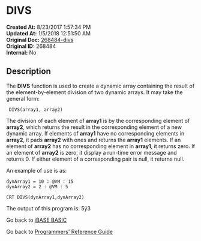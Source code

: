 # DIVS

**Created At:** 8/23/2017 1:57:34 PM  
**Updated At:** 1/5/2018 12:51:50 AM  
**Original Doc:** [268484-divs](https://docs.jbase.com/36868-jbase-basic/268484-divs)  
**Original ID:** 268484  
**Internal:** No  

## Description

The **DIVS** function is used to create a dynamic array containing the result of the element-by-element division of two dynamic arrays. It may take the general form:

```
 DIVS(array1, array2)
```

The division of each element of **array1** is by the corresponding element of **array2**, which returns the result in the corresponding element of a new dynamic array. If elements of **array1** have no corresponding elements in **array2**, it pads **array2** with ones and returns the **array1** elements. If an element of **array2** has no corresponding element in **array1**, it returns zero. If an element of **array2** is zero, it display a run-time error message and returns 0. If either element of a corresponding pair is null, it returns null.

An example of use is as:

```
dynArray1 = 10 : @VM : 15
dynArray2 = 2 : @VM : 5

CRT DIVS(dynArray1,dynArray2)
```

The output of this program is:  5ÿ3

Go back to [jBASE BASIC](./../README.md)

Go back to [Programmers' Reference Guide](./../../reference-guides/jbc/README.md)
